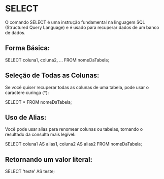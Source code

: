 # SELECT

O comando SELECT é uma instrução fundamental na linguagem SQL (Structured Query Language) e é usado para recuperar dados de um banco de dados. 

## Forma Básica:

SELECT coluna1, coluna2, ... FROM nomeDaTabela;

## Seleção de Todas as Colunas:

Se você quiser recuperar todas as colunas de uma tabela, pode usar o caractere curinga (*):

SELECT * FROM  nomeDaTabela;

## Uso de Alias:

Você pode usar alias para renomear colunas ou tabelas, tornando o resultado da consulta mais legível:


SELECT coluna1 AS alias1, coluna2 AS alias2 FROM nomeDaTabela;

## Retornando um valor literal:

SELECT 'teste' AS teste;